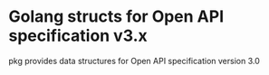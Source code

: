 # Golang structs for Open API specification v3.x

pkg provides data structures for Open API specification version 3.0
